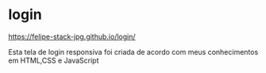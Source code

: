 # login
 https://felipe-stack-jpg.github.io/login/

 Esta tela de login responsiva foi criada de acordo com meus conhecimentos em HTML,CSS e JavaScript

